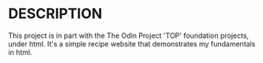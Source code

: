 # DESCRIPTION
This project is in part with the The Odin Project 'TOP' foundation projects, under html. It's a simple recipe website that demonstrates my fundamentals in html.

